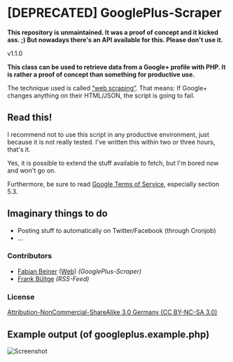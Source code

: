 # [DEPRECATED] GooglePlus-Scraper

**This repository is unmaintained. It was a proof of concept and it kicked ass. ;) But nowadays there's an API available for this. Please don't use it.**

v1.1.0

**This class can be used to retrieve data from a Google+ profile with PHP. It is rather a proof of concept than something for productive use.**

The technique used is called [“web scraping”](http://en.wikipedia.org/wiki/Web_scraping "Web scraping"). That means: If Google+ changes anything on their HTML/JSON, the script is going to fail.

## Read this!

I recommend not to use this script in any productive environment, just because it is not really tested. I've written this within two or three hours, that's it.

Yes, it is possible to extend the stuff available to fetch, but I'm bored now and won't go on.

Furthermore, be sure to read [Google Terms of Service](http://www.google.com/accounts/TOS), especially section 5.3.

## Imaginary things to do
* Posting stuff to automatically on Twitter/Facebook (through Cronjob)
* …

### Contributors
* [Fabian Beiner](http://twitter.com/FabianBeiner) ([Web](http://fabian-beiner.de)) *(GooglePlus-Scraper)*
* [Frank Bültge](http://twitter.com/bueltge) *(RSS-Feed)*

### License

[Attribution-NonCommercial-ShareAlike 3.0 Germany (CC BY-NC-SA 3.0) ](http://creativecommons.org/licenses/by-nc-sa/3.0/de/deed.en)

## Example output (of googleplus.example.php)

![Screenshot](http://i55.tinypic.com/2wrq5bo.jpg "Screenshot of googleplus.example.php output")
